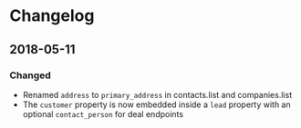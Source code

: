 # Changelog

## 2018-05-11
### Changed
- Renamed `address` to `primary_address` in contacts.list and companies.list
- The `customer` property is now embedded inside a `lead` property with an optional `contact_person` for deal endpoints